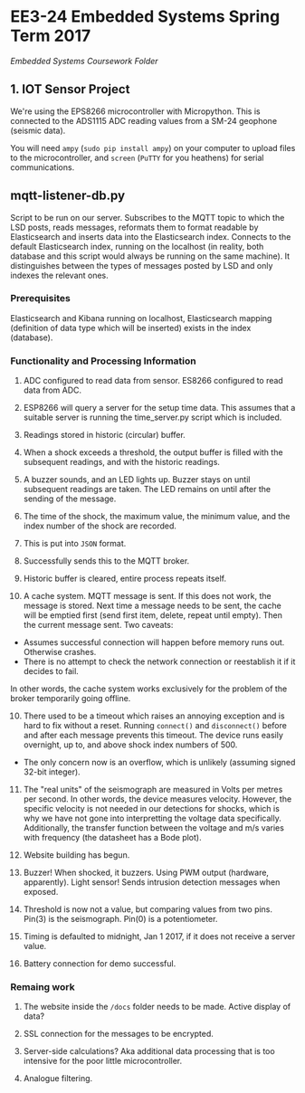 # EE3-24 Embedded Systems Spring Term 2017
_Embedded Systems Coursework Folder_
## 1. IOT Sensor Project

We're using the EPS8266 microcontroller with Micropython. This is connected to the ADS1115 ADC reading values from a SM-24 geophone (seismic data).

You will need `ampy` (`sudo pip install ampy`) on your computer to upload files to the microcontroller, and `screen` (`PuTTY` for you heathens) for serial communications.

## mqtt-listener-db.py
Script to be run on our server. Subscribes to the MQTT topic to which the LSD posts, reads messages, reformats them to format readable by Elasticsearch and inserts data into the Elasticsearch index. Connects to the default Elasticsearch index, running on the localhost (in reality, both database and this script would always be running on the same machine). It distinguishes between the types of messages posted by LSD and only indexes the relevant ones.
### Prerequisites
Elasticsearch and Kibana running on localhost, Elasticsearch mapping (definition of data type which will be inserted) exists in the index (database).

### Functionality and Processing Information
1. ADC configured to read data from sensor. ES8266 configured to read data from ADC.

2. ESP8266 will query a server for the setup time data. This assumes that a suitable server is running the time_server.py script which is included.

2. Readings stored in historic (circular) buffer.

3. When a shock exceeds a threshold, the output buffer is filled with the subsequent readings, and with the historic readings.

4. A buzzer sounds, and an LED lights up. Buzzer stays on until subsequent readings are taken. The LED remains on until after the sending of the message.

5. The time of the shock, the maximum value, the  minimum value, and the index number of the shock are recorded.

6. This is put into `JSON` format.

7. Successfully sends this to the MQTT broker.

8. Historic buffer is cleared, entire process repeats itself.

9. A cache system. MQTT message is sent. If this does not work, the message is stored. Next time a message needs to be sent, the cache will be emptied first (send first item, delete, repeat until empty). Then the current message sent. Two caveats:
  * Assumes successful connection will happen before memory runs out. Otherwise crashes.
  * There is no attempt to check the network connection or reestablish it if it decides to fail.

  In other words, the cache system works exclusively for the problem of the broker temporarily going offline.

10. There used to be a timeout which raises an annoying exception and is hard to fix without a reset. Running `connect()` and `disconnect()` before and after each message prevents this timeout. The device runs easily overnight, up to, and above shock index numbers of 500.
  * The only concern now is an overflow, which is unlikely (assuming signed 32-bit integer).

11. The "real units" of the seismograph are measured in Volts per metres per second. In other words, the device measures velocity. However, the specific velocity is not needed in our detections for shocks, which is why we have not gone into interpretting the voltage data specifically. Additionally, the transfer function between the voltage and m/s varies with frequency (the datasheet has a Bode plot).

12. Website building has begun.

13. Buzzer! When shocked, it buzzers. Using PWM output (hardware, apparently). Light sensor! Sends intrusion detection messages when exposed.

14. Threshold is now not a value, but comparing values from two pins. Pin(3) is the seismograph. Pin(0) is a potentiometer.

15. Timing is defaulted to midnight, Jan 1 2017, if it does not receive a server value.

16. Battery connection for demo successful. 

### Remaing work
1. The website inside the `/docs` folder needs to be made. Active display of data?

2. SSL connection for the messages to be encrypted.

3. Server-side calculations? Aka additional data processing that is too intensive for the poor little microcontroller.

4. Analogue filtering.

